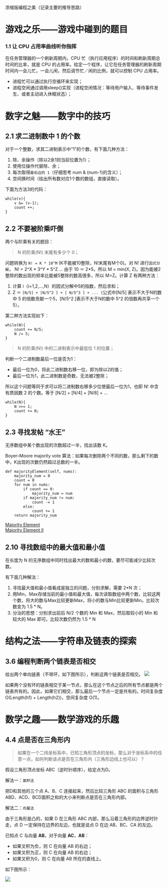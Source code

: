 浓缩版编程之美（记录主要的推导思路）

# 游戏之乐——游戏中碰到的题目

### 1.1 让 CPU 占用率曲线听你指挥

在任务管理器的一个刷新周期内，CPU 忙（执行应用程序）的时间和刷新周期总时间的比率，就是 CPU 的占用率。给定一个程序，让它在任务管理器的刷新周期时间内一会儿忙，一会儿闲，然后调节忙／闲的比例，就可以控制 CPU 占用率。

* 进程忙可以通过执行空循环来实现；
* 进程空闲通过调用sleep()实现（进程空闲情况：等待用户输入、等待事件发生、或者主动进入休眠状态）；


# 数字之魅——数字中的技巧

## 2.1 求二进制数中 1 的个数

对于一个整数，求其二进制表示中“1”的个数，有下面几种方法：

1. 除、余操作（除以2余1则当前位置为1）；
2. 使用位操作代替除、余；
3. 每次取得`最右边的 1`（仔细思考 num & (num-1)的含义）；
4. 空间换时间（给出所有数对应1个数的数组，直接读取）。

下面为方法3的代码：

    while(v){
        v &= (v-1);
        count ++;
    }

## 2.2 不要被阶乘吓倒

两个与阶乘有关的题目：

> N 的阶乘(N!) 末尾有多少个 0；

问题转换为 `N! = K * 10^M` (K不能被10整除，N!末尾有M个0)。对 N! 进行`因式分解`， N! = 2^X * 3^Y * 5^Z ... 由于 10 ＝ 2*5，所以 M = min(X, Z)。因为能被2整除的数出现的频率比能被5整除的数高很多，所以 M=Z。计算 Z 有两种方法：
    
1. 计算 i（i=1,2,...,N）的因式分解中5的指数，然后求和；  
2. Z ＝ `[N/5] + [N/5^2 ] + [ N/5^3 ] + ...`（公式中[N/5] 表示不大于N的数中 5 的倍数贡献一个5，[N/5^2 ]表示不大于N的数中 5^2 的倍数再共享一个5）。

第二种方法实现如下：

    while(N){
        count += N/5;
        N /= 5;
    }
       
> N 的阶乘(N!) 中的二进制表示中最低位 1 的位置；

判断一个二进制数最后一位是否为1：

* 最后一位为0，将此二进制数右移一位，即为除以2的值；
* 最后一位为1，此二进制数是奇数，无法被2整除；

所以这个问题等同于求可以将二进制数右移多少位使最后一位为1，也即 N! 中含有质因数 2 的个数。等于 [N/2] + [N/4] + [N/8] + ...

    while(N){
        N >>= 1;
        count += N;
    }

## 2.3 寻找发帖 “水王”

无序数组中某个数出现的次数超过一半，找出该数 K。

Boyer–Moore majority vote 算法：如果每次删除两个不同的数，那么剩下的数中，K出现的次数仍然超过总数的一半。

    def majorityElement(self, nums):
        majority_num = 0
        count = 0
        for num in nums:
            if count == 0:
                majority_num = num
            if majority_num != num:
                count -= 1
            else:
                count += 1
        return majority_num

[Majority Element](https://leetcode.com/problems/majority-element/)  
[Majority Element II](https://leetcode.com/problems/majority-element-ii/)  

## 2.10 寻找数组中的最大值和最小值

在长度为 N 的无序数组中同时找出最大的数和最小的数，要尽可能减少比较次数。

有下面几种解法：

1. 寻找最大值和最小值看成是独立的问题，分别求解，需要 2*N 次；
2. 用Min，Max存储当前的最小值和最大值，每次读取数组中两个数，比较这两个数，将大的数与Max比较更新Max，将小的数与Min比较更新Min。比较次数变为 1.5 * N。
3. 分治的思想：分别求出前后 N/2 个数的 Min 和 Max，然后取较小的 Min 和 较大的 Max 即可。比较次数仍然为 1.5 * N

# 结构之法——字符串及链表的探索

## 3.6 编程判断两个链表是否相交

给出两个单向链表（不带环，如下图所示），判断这两个链表是否相交。
![][2]

如果两个没有环的链表相交于某一节点，那么在这个节点之后的所有节点都是两个链表共有的。因此，如果它们相交，那么最后一个节点一定是共有的。时间复杂度O(Length(h1) + Length(h2))，空间复杂度 O(1)。

# 数学之趣——数学游戏的乐趣

## 4.4 点是否在三角形内

> 如果在一个二纬坐标系中，已知三角形顶点的坐标，那么对于坐标系中的任意一点，如何判断该点是否在三角形内（三角形边线上也可以）？

假设三角形顶点坐标 ABC（逆时针顺序），给定点为D。

解法一：`面积法`

把D和其他的三个点 A、B、C 连接起来，然后比较三角形 ABC 的面积与三角形 ABD、ACD、BCD面积之和的大小来判断点是否在三角形内部。

解法二：`向量法`

由于三角形是凸的，如果 D 在三角形 ABC 内部，那么沿着三角形的边界逆时针走，点 D 一定保持在边界的左边，也就是说点 D 在边 AB、BC、CA 的左边。

已知点 C 与向量 **AB**，对于向量 **AC**，**AB**：

* 如果叉积为负，则 C 在向量 AB 的右边；
* 如果叉积为正，则 C 在向量 AB 的右边；
* 如果叉积为0，则 C 在向量 AB 所在的直线上。

如下图所示：

![][1]





[1]: http://7xrlu9.com1.z0.glb.clouddn.com/BeautyofProgramming_1.png
[2]: http://7xrlu9.com1.z0.glb.clouddn.com/BeautyofProgramming_2.jpg


